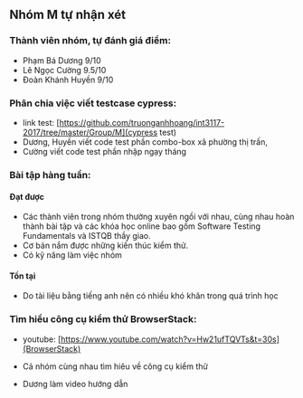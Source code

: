 ## Nhóm M tự nhận xét

### Thành viên nhóm, tự đánh giá điểm:
* Phạm Bá Dương 9/10
* Lê Ngọc  Cường 9.5/10
* Đoàn Khánh  Huyền 9/10

### Phân chia việc viết testcase cypress:
* link test: [https://github.com/truonganhhoang/int3117-2017/tree/master/Group/M](cypress test)
* Dương, Huyền viết code test phần combo-box xã phường thị trấn,
* Cường viết code test phần nhập ngạy tháng 

### Bài tập hàng tuần:
#### Đạt được

* Các thành viên trong nhóm thường xuyên ngồi với nhau, cùng nhau hoàn thành bài tập và các khóa học online bao gồm Software Testing Fundamentals và ISTQB thầy giao.
* Cơ bản nắm được những kiến thúc kiểm thử.
* Có kỹ năng làm việc nhóm
#### Tồn tại
* Do tài liệu bằng tiếng anh nên có nhiều khó khăn trong quá trình học

### Tìm hiểu công cụ kiểm thử BrowserStack:

* youtube: [https://www.youtube.com/watch?v=Hw21ufTQVTs&t=30s](BrowserStack)

* Cả nhóm cùng nhau tìm hiêu về công cụ kiểm thử
* Dương làm video hướng dẫn

